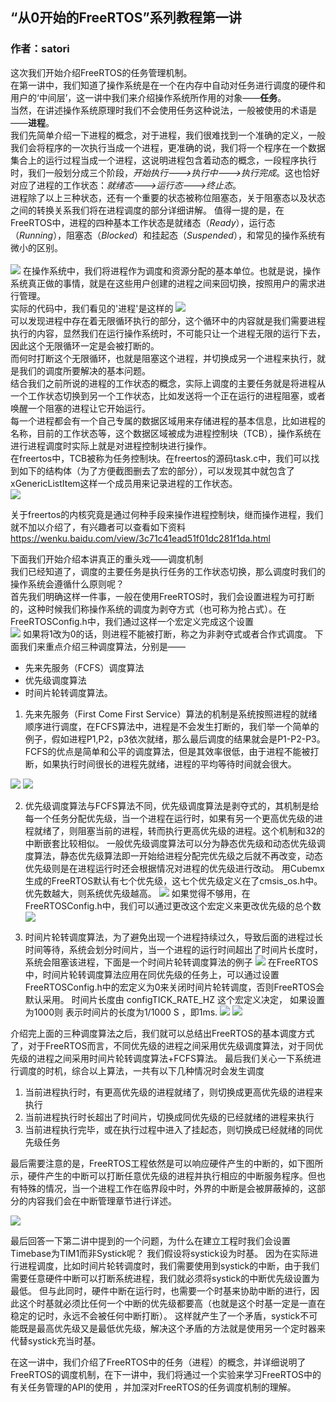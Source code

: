 ## “从0开始的FreeRTOS”系列教程第一讲

### 作者：satori
这次我们开始介绍FreeRTOS的任务管理机制。</br>
在第一讲中，我们知道了操作系统是在一个在内存中自动对任务进行调度的硬件和用户的‘中间层’，这一讲中我们来介绍操作系统所作用的对象——**任务**。</br>
当然，在讲述操作系统原理时我们不会使用任务这种说法，一般被使用的术语是——**进程**。</br>
我们先简单介绍一下进程的概念，对于进程，我们很难找到一个准确的定义，一般我们会将程序的一次执行当成一个进程，更准确的说，我们将一个程序在一个数据集合上的运行过程当成一个进程，这说明进程包含着动态的概念，一段程序执行时，我们一般划分成三个阶段，*开始执行--->执行中--->执行完成*。这也恰好对应了进程的工作状态：*就绪态--->运行态--->终止态*。</br>
进程除了以上三种状态，还有一个重要的状态被称位阻塞态，关于阻塞态以及状态之间的转换关系我们将在进程调度的部分详细讲解。
值得一提的是，在FreeRTOS中，进程的四种基本工作状态是就绪态（*Ready*），运行态（*Running*），阻塞态（*Blocked*）和挂起态（*Suspended*），和常见的操作系统有微小的区别。</br></br>
![](../pic/lesson3_1.png)
在操作系统中，我们将进程作为调度和资源分配的基本单位。也就是说，操作系统真正做的事情，就是在这些用户创建的进程之间来回切换，按照用户的需求进行管理。</br>
实际的代码中，我们看见的'进程'是这样的
![](../pic/lesson3_2.png)</br>
可以发现进程中存在着无限循环执行的部分，这个循环中的内容就是我们需要进程执行的内容，显然我们在运行操作系统时，不可能只让一个进程无限的运行下去，因此这个无限循环一定是会被打断的。</br>
而何时打断这个无限循环，也就是阻塞这个进程，并切换成另一个进程来执行，就是我们的调度所要解决的基本问题。</br>
结合我们之前所说的进程的工作状态的概念，实际上调度的主要任务就是将进程从一个工作状态切换到另一个工作状态，比如发送将一个正在运行的进程阻塞，或者唤醒一个阻塞的进程让它开始运行。</br>
每一个进程都会有一个自己专属的数据区域用来存储进程的基本信息，比如进程的名称，目前的工作状态等，这个数据区域被成为进程控制块（TCB），操作系统在进行进程调度时实际上就是对进程控制块进行操作。</br>
在freertos中，TCB被称为任务控制块。在freertos的源码task.c中，我们可以找到如下的结构体（为了方便截图删去了宏的部分），可以发现其中就包含了xGenericListItem这样一个成员用来记录进程的工作状态。</br>
![](../pic/lesson3_3.png)

关于freertos的内核究竟是通过何种手段来操作进程控制块，继而操作进程，我们就不加以介绍了，有兴趣者可以查看如下资料</br>
https://wenku.baidu.com/view/3c71c41ead51f01dc281f1da.html

下面我们开始介绍本讲真正的重头戏——调度机制</br>
我们已经知道了，调度的主要任务是执行任务的工作状态切换，那么调度时我们的操作系统会遵循什么原则呢？</br>
首先我们明确这样一件事，一般在使用FreeRTOS时，我们会设置进程为可打断的，这种时候我们称操作系统的调度为剥夺方式（也可称为抢占式）。在FreeRTOSConfig.h中，我们通过这样一个宏定义完成这个设置</br>
![](../pic/lesson3_4.png)
如果将1改为0的话，则进程不能被打断，称之为非剥夺式或者合作式调度。
下面我们来重点介绍三种调度算法，分别是——
* 先来先服务（FCFS）调度算法
* 优先级调度算法
* 时间片轮转调度算法。

1. 先来先服务（First Come First Service）算法的机制是系统按照进程的就绪顺序进行调度，在FCFS算法中，进程是不会发生打断的，我们举一个简单的例子，假如进程P1,P2，p3依次就绪，那么最后调度的结果就会是P1-P2-P3。FCFS的优点是简单和公平的调度算法，但是其效率很低，由于进程不能被打断，如果执行时间很长的进程先就绪，进程的平均等待时间就会很大。

![](../pic/lesson3_5.png)
![](../pic/lesson3_6.png)

2. 优先级调度算法与FCFS算法不同，优先级调度算法是剥夺式的，其机制是给每一个任务分配优先级，当一个进程在运行时，如果有另一个更高优先级的进程就绪了，则阻塞当前的进程，转而执行更高优先级的进程。这个机制和32的中断嵌套比较相似。
一般优先级调度算法可以分为静态优先级和动态优先级调度算法，静态优先级算法即一开始给进程分配完优先级之后就不再改变，动态优先级则是在进程运行时还会根据情况对进程的优先级进行改动。
用Cubemx生成的FreeRTOS默认有七个优先级，这七个优先级定义在了cmsis_os.h中。优先数越大，则系统优先级越高。
![](../pic/lesson3_7.png)
如果觉得不够用，在FreeRTOSConfig.h中，我们可以通过更改这个宏定义来更改优先级的总个数
![](../pic/lesson3_8.png)

3. 时间片轮转调度算法，为了避免出现一个进程持续过久，导致后面的进程过长时间等待，系统会划分时间片，当一个进程的运行时间超出了时间片长度时，系统会阻塞该进程，下面是一个时间片轮转调度算法的例子
![](../pic/lesson3_9.png)
在FreeRTOS中，时间片轮转调度算法应用在同优先级的任务上，可以通过设置FreeRTOSConfig.h中的宏定义为0来关闭时间片轮转调度，否则FreeRTOS会默认采用。
时间片长度由 configTICK_RATE_HZ 这个宏定义决定， 如果设置为1000则 表示时间片的长度为1/1000 S ，即1ms.
![](../pic/lesson3_10.png)
![](../pic/lesson3_11.png)


介绍完上面的三种调度算法之后，我们就可以总结出FreeRTOS的基本调度方式了，对于FreeRTOS而言，不同优先级的进程之间采用优先级调度算法，对于同优先级的进程之间采用时间片轮转调度算法+FCFS算法。
最后我们关心一下系统进行调度的时机，综合以上算法，一共有以下几种情况时会发生调度
1. 当前进程执行时，有更高优先级的进程就绪了，则切换成更高优先级的进程来执行
2. 当前进程执行时长超出了时间片，切换成同优先级的已经就绪的进程来执行
3. 当前进程执行完毕，或在执行过程中进入了挂起态，则切换成已经就绪的同优先级任务

最后需要注意的是，FreeRTOS工程依然是可以响应硬件产生的中断的，如下图所示，硬件产生的中断可以打断任意优先级的进程并执行相应的中断服务程序。但也有特殊的情况，当一个进程工作在临界段中时，外界的中断是会被屏蔽掉的，这部分的内容我们会在中断管理章节进行详述。

![](../pic/lesson3_12.png)

最后回答一下第二讲中提到的一个问题，为什么在建立工程时我们会设置Timebase为TIM1而非Systick呢？
我们假设将systick设为时基。
因为在实际进行进程调度，比如时间片轮转调度时，我们需要使用到systick的中断，由于我们需要任意硬件中断可以打断系统进程，我们就必须将systick的中断优先级设置为最低。
但与此同时，硬件中断在运行时，也需要一个时基来协助中断的进行，因此这个时基就必须比任何一个中断的优先级都要高（也就是这个时基一定是一直在稳定的记时，永远不会被任何中断打断）。
这样就产生了一个矛盾，systick不可能既是最高优先级又是最低优先级，解决这个矛盾的方法就是使用另一个定时器来代替systick充当时基。

在这一讲中，我们介绍了FreeRTOS中的任务（进程）的概念，并详细说明了FreeRTOS的调度机制，在下一讲中，我们将通过一个实验来学习FreeRTOS中的有关任务管理的API的使用 ，并加深对FreeRTOS的任务调度机制的理解。
